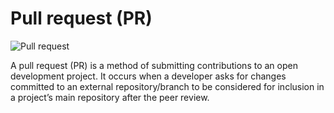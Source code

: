 # Pull request (PR)

![Pull request](https://julien.danjou.info/content/images/2018/06/github-branching.png)

A pull request (PR) is a method of submitting contributions to an open development project. It occurs when a developer asks for changes committed to an external repository/branch to be considered for inclusion in a project’s main repository after the peer review.